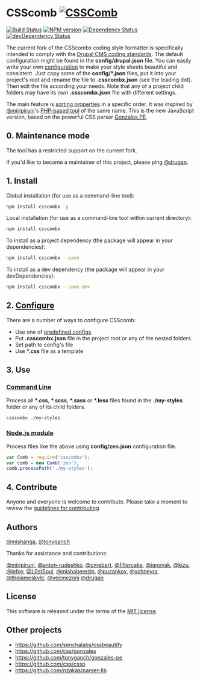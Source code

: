# CSScomb [![CSSComb](logo.png)](http://csscomb.com/)
[![Build Status](https://travis-ci.org/drugan/csscombx.svg?branch=master)](http://travis-ci.org/drugan/csscombx)
[![NPM version](https://badge.fury.io/js/csscomb.svg)](http://badge.fury.io/js/csscomb)
[![Dependency Status](https://david-dm.org/drugan/csscombx.svg)](https://david-dm.org/drugan/csscombx)
[![devDependency Status](https://david-dm.org/drugan/csscombx/dev-status.svg)](https://david-dm.org/drugan/csscombx#info=devDependencies)

The current fork of the CSScombx coding style formatter is specifically intended to comply
with the [Drupal CMS coding standards](https://www.drupal.org/docs/develop/standards/css/csscomb-settings-for-drupal-css-formatting-and-sort-tool). The default configuration might be found in the **config/drupal.json** file.
You can easily write your own [configuration](doc/configuration.md) to make
your style sheets beautiful and consistent. Just copy some of the **config/\*.json** files,
put it into your project's root and rename the file to **.csscombx.json** (see the leading dot).
Then edit the file according your needs. Note that any of a project child folders
may have its own **.csscombx.json** file with different settings.

The main feature is [sorting properties](doc/options.md#sort-order) in a specific order.
It was inspired by [@miripiruni](https://github.com/miripiruni)'s
[PHP-based tool](https://github.com/csscomb/csscomb) of the same name.
This is the new JavaScript version, based on the powerful CSS parser
[Gonzales PE](https://github.com/tonyganch/gonzales-pe).

## 0. Maintenance mode

The tool has a restricted support on the current fork.

If you'd like to become a maintainer of this project, please ping
[@drugan](https://github.com/drugan).

## 1. Install

Global installation (for use as a command-line tool):

```bash
npm install csscombx -g
```

Local installation (for use as a command-line tool within current directory):

```bash
npm install csscombx
```

To install as a project dependency (the package will appear in your dependencies):

```bash
npm install csscombx --save
```

To install as a dev dependency (the package will appear in your devDependencies):

```bash
npm install csscombx --save-dev
```

## 2. [Configure](doc/configuration.md)

There are a number of ways to configure CSScomb:

- Use one of [predefined configs](config)
- Put **.csscombx.json** file in the project root or any of the nested folders.
- Set path to config's file
- Use **\*.css** file as a template

## 3. Use

### [Command Line](doc/usage-cli.md)

Process all **\*.css**, **\*.scss**, **\*.sass** or **\*.less** files found in the **./my-styles** folder
or any of its child folders.

```bash
csscombx ./my-styles
```

### [Node.js module](doc/usage-node.md)

Process files like the above using **config/zen.json** configuration file.

```js
var Comb = require('csscombx');
var comb = new Comb('zen');
comb.processPath('./my-styles');
```

## 4. Contribute

Anyone and everyone is welcome to contribute.
Please take a moment to review the [guidelines for contributing](CONTRIBUTING.md).

## Authors

[@mishanga](https://github.com/mishanga),
[@tonyganch](https://github.com/tonyganch)

Thanks for assistance and contributions:

[@miripiruni](https://github.com/miripiruni),
[@anton-rudeshko](https://github.com/anton-rudeshko),
[@cvrebert](https://github.com/cvrebert),
[@filtercake](https://github.com/filtercake),
[@ignovak](https://github.com/ignovak),
[@kizu](https://github.com/kizu),
[@lefoy](https://github.com/lefoy),
[@L0stSoul](https://github.com/L0stSoul),
[@mishaberezin](https://github.com/mishaberezin),
[@puzankov](https://github.com/puzankov),
[@schneyra](https://github.com/schneyra),
[@thejameskyle](https://github.com/thejameskyle),
[@vecmezoni](https://github.com/vecmezoni)
[@drugan](https://github.com/drugan)

## License

This software is released under the terms of the
[MIT license](https://github.com/drugan/csscombx/blob/master/LICENSE).

## Other projects
* https://github.com/senchalabs/cssbeautify
* https://github.com/css/gonzales
* https://github.com/tonyganch/gonzales-pe
* https://github.com/css/csso
* https://github.com/nzakas/parser-lib
